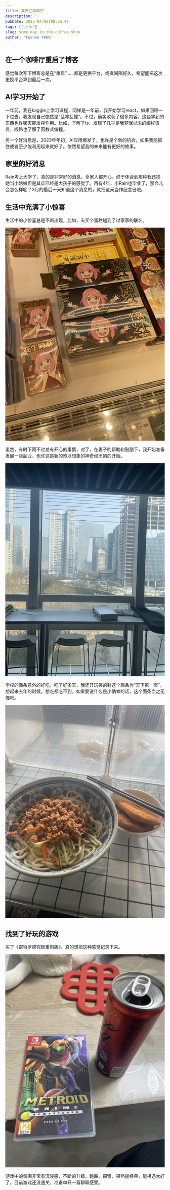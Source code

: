 ```yaml
---
title: 某天在咖啡厅
description: ''
pubDate: 2023-04-02T08:56:48
tags: ["Life"]
slug: some-day-in-the-coffee-shop
author: 'Fushen YANG'
---
```


## 在一个咖啡厅重启了博客

感觉每次写下博客总是在“重启”……都是更换平台，或者间隔好久，希望能把这次更换平台算到最后一次。

## AI学习开始了

一年前，我在kaggle上学习课程，同样是一年前，我开始学习react，如果回顾一下过去，我发现自己依然是“乱冲乱撞”。不过，确实收获了很多内容，这些学到的东西也许哪天能发挥作用。比如，了解了ts，发现了几乎是我梦寐以求的编程语言，顺路也了解了函数式编程。

另一个好消息是，2023年年初，AI应用爆发了，也许是个新的机会，如果我能抓住或者至少能利用起来就好了。依然希望我的未来能有更好的故事。

## 家里的好消息

Rain考上大学了，真的是非常好的消息，全家人都开心。终于体会到那种我还把她当小姑娘但是其实已经是大孩子的感觉了。再有4年，小Rain也毕业了，那会儿会怎么样呢？3月的最后一天知道这个消息的，就把这天当作纪念日吧。

## 生活中充满了小惊喜

生活中的小惊喜总是不断出现，比如，去买个蛋糕碰到了过家家的联名。

![在好利来拍到的照片](some-day-in-the-coffee-shop/spy_x_family.jpeg)

虽然，有时下雨不过总有开心的事情，对了，在妻子的帮助和鼓励下，我开始准备发展一些副业，也许这是新的难以想象的神奇经历的的开始。

![公司窗外景色](some-day-in-the-coffee-shop/www.scienco.cn.jpeg)

学校的面条意外的好吃，吃了好多天，我还开玩笑的封这个面条为“天下第一面”，想起来去年的时候，想吃都吃不到。如果要说什么是小确幸的话，这个面条当之无愧吧。

![小确幸之天下第一面](some-day-in-the-coffee-shop/Noodles_School.jpeg)

## 找到了好玩的游戏

买了《密特罗德究极重制版》，真的想把这种感觉记录下来。

![密特罗德究极重制版](some-day-in-the-coffee-shop/Metroid_Prime.jpeg)

游戏中的氛围非常有沉浸感，不断的升级、跑路、探索，果然是经典，能相遇太好了。目前游戏还没通关，准备单开一篇聊聊感受。
